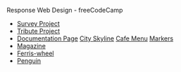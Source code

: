 Response Web Design - freeCodeCamp

* [Survey Project](https://traci-porter.github.io/github-portfolio/survey/index.html)
* [Tribute Project](https://traci-porter.github.io/github-portfolio/tribute/index.html)
* [Documentation Page](https://traci-porter.github.io/github-portfolio/doc-page/index.html)
<a href="https://github.com/traci-porter/github-portfolio/blob/main/2024-05-16_08-39-48.png?raw=true">City Skyline</a>
<a href="https://github.com/traci-porter/github-portfolio/blob/main/2024-06-06_13-07-15.png?raw=true">Cafe Menu</a>
<a href="https://github.com/traci-porter/github-portfolio/blob/main/2024-06-06_13-09-42.png?raw=true">Markers</a>
* [Magazine](https://traci-porter.github.io/github-portfolio/magazine/index.html)
* [Ferris-wheel](https://traci-porter.github.io/github-portfolio/ferris-wheel/index.html)
* [Penguin](https://traci-porter.github.io/github-portfolio/penguin/index.html) 
